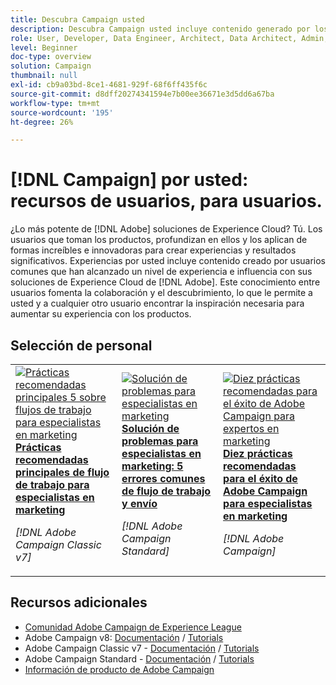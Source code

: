 ```yaml
---
title: Descubra Campaign usted
description: Descubra Campaign usted incluye contenido generado por los usuarios y creado por usuarios habituales que han alcanzado un nivel de experiencia e influencia con sus conocimientos de Adobe Campaign.
role: User, Developer, Data Engineer, Architect, Data Architect, Admin, Leader
level: Beginner
doc-type: overview
solution: Campaign
thumbnail: null
exl-id: cb9a03bd-8ce1-4681-929f-68f6ff435f6c
source-git-commit: d8dff20274341594e7b00ee36671e3d5dd6a67ba
workflow-type: tm+mt
source-wordcount: '195'
ht-degree: 26%

---
```


# [!DNL Campaign] por usted: recursos de usuarios, para usuarios.

¿Lo más potente de [!DNL Adobe] soluciones de Experience Cloud? Tú. Los usuarios que toman los productos, profundizan en ellos y los aplican de formas increíbles e innovadoras para crear experiencias y resultados significativos. Experiencias por usted incluye contenido creado por usuarios comunes que han alcanzado un nivel de experiencia e influencia con sus soluciones de Experience Cloud de [!DNL Adobe]. Este conocimiento entre usuarios fomenta la colaboración y el descubrimiento, lo que le permite a usted y a cualquier otro usuario encontrar la inspiración necesaria para aumentar su experiencia con los productos.

<div id="recs-overview-body-1"></div>
<div id="recs-overview-body-2"></div>
<div id="recs-overview-body-3"></div>
<div id="recs-overview-body-4"></div>
<div id="recs-overview-body-5"></div>
<div id="recs-overview-body-6"></div>

<div id="staff-picks-section">

## Selección de personal

<table>
<tr>
  <td>
    <a href="/help/campaign/ac-v7/workflow-best-practices-for-marketers.md">
      <img alt="Prácticas recomendadas principales 5 sobre flujos de trabajo para especialistas en marketing" src="https://video.tv.adobe.com/v/3448124?format=jpeg&captions=spa" />
    </a>
    <div>
      <a href="/help/campaign/ac-v7/workflow-best-practices-for-marketers.md">
    <strong>Prácticas recomendadas principales de flujo de trabajo para especialistas en marketing</strong>
    </a>
    </div>
    <p>
    <em>[!DNL Adobe Campaign Classic v7]</em>
    <p>
  </td>
  <td>
    <a href="/help/campaign/acs/troubleshooting-for-marketers.md">
      <img alt="Solución de problemas para especialistas en marketing" src="https://cdn.experienceleague.adobe.com/thumb/docs-campaign.png?lang=es" />
    </a>
    <div>
      <a href="/help/campaign/acs/troubleshooting-for-marketers.md">
    <strong>Solución de problemas para especialistas en marketing: 5 errores comunes de flujo de trabajo y envío</strong>
    </a>
    </div>
    <p>
    <em>[!DNL Adobe Campaign Standard]</em>
    <p>
  </td>
  <td>
    <a href="/help/campaign/10-best-practices-for-marketers.md">
      <img alt="Diez prácticas recomendadas para el éxito de Adobe Campaign para expertos en marketing" src="https://cdn.experienceleague.adobe.com/thumb/docs-campaign.png?lang=es" />
    </a>
    <div>
      <a href="/help/campaign/10-best-practices-for-marketers.md">
    <strong>Diez prácticas recomendadas para el éxito de Adobe Campaign para especialistas en marketing</strong>
    </a>
    </div>
    <p>
    <em>[!DNL Adobe Campaign]</em>
    <p>
  </td>
</tr>
</table>

</div>

## Recursos adicionales

* [Comunidad Adobe Campaign de Experience League](https://experienceleaguecommunities.adobe.com/t5/adobe-analytics/ct-p/adobe-analytics-community?profile.language=es)
* Adobe Campaign v8: [Documentación](https://experienceleague.adobe.com/docs/campaign-v8.html?lang=es) / [Tutorials](https://experienceleague.adobe.com/docs/campaign-learn/tutorials/overview.html?lang=es)
* Adobe Campaign Classic v7 - [Documentación](https://experienceleague.adobe.com/docs/campaign-classic.html?lang=es) / [Tutorials](https://experienceleague.adobe.com/docs/campaign-classic-learn/tutorials/overview.html?lang=es)
* Adobe Campaign Standard - [Documentación](https://experienceleague.adobe.com/docs/campaign-standard.html?lang=es) / [Tutorials](https://experienceleague.adobe.com/docs/campaign-standard-learn/tutorials/overview.html?lang=es)
* [Información de producto de Adobe Campaign](https://business.adobe.com/products/campaign/adobe-campaign.html)
